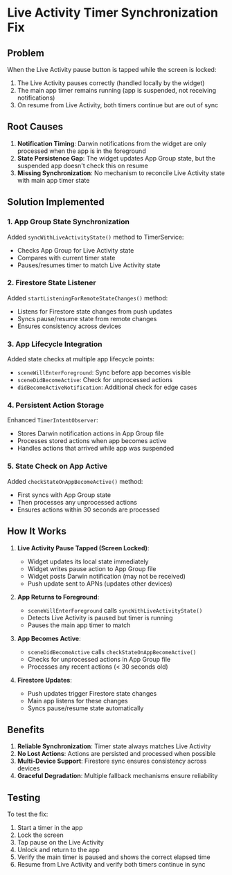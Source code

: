 # Live Activity Timer Synchronization Fix

## Problem
When the Live Activity pause button is tapped while the screen is locked:
1. The Live Activity pauses correctly (handled locally by the widget)
2. The main app timer remains running (app is suspended, not receiving notifications)
3. On resume from Live Activity, both timers continue but are out of sync

## Root Causes
1. **Notification Timing**: Darwin notifications from the widget are only processed when the app is in the foreground
2. **State Persistence Gap**: The widget updates App Group state, but the suspended app doesn't check this on resume
3. **Missing Synchronization**: No mechanism to reconcile Live Activity state with main app timer state

## Solution Implemented

### 1. App Group State Synchronization
Added `syncWithLiveActivityState()` method to TimerService:
- Checks App Group for Live Activity state
- Compares with current timer state
- Pauses/resumes timer to match Live Activity state

### 2. Firestore State Listener
Added `startListeningForRemoteStateChanges()` method:
- Listens for Firestore state changes from push updates
- Syncs pause/resume state from remote changes
- Ensures consistency across devices

### 3. App Lifecycle Integration
Added state checks at multiple app lifecycle points:
- `sceneWillEnterForeground`: Sync before app becomes visible
- `sceneDidBecomeActive`: Check for unprocessed actions
- `didBecomeActiveNotification`: Additional check for edge cases

### 4. Persistent Action Storage
Enhanced `TimerIntentObserver`:
- Stores Darwin notification actions in App Group file
- Processes stored actions when app becomes active
- Handles actions that arrived while app was suspended

### 5. State Check on App Active
Added `checkStateOnAppBecomeActive()` method:
- First syncs with App Group state
- Then processes any unprocessed actions
- Ensures actions within 30 seconds are processed

## How It Works

1. **Live Activity Pause Tapped (Screen Locked)**:
   - Widget updates its local state immediately
   - Widget writes pause action to App Group file
   - Widget posts Darwin notification (may not be received)
   - Push update sent to APNs (updates other devices)

2. **App Returns to Foreground**:
   - `sceneWillEnterForeground` calls `syncWithLiveActivityState()`
   - Detects Live Activity is paused but timer is running
   - Pauses the main app timer to match

3. **App Becomes Active**:
   - `sceneDidBecomeActive` calls `checkStateOnAppBecomeActive()`
   - Checks for unprocessed actions in App Group file
   - Processes any recent actions (< 30 seconds old)

4. **Firestore Updates**:
   - Push updates trigger Firestore state changes
   - Main app listens for these changes
   - Syncs pause/resume state automatically

## Benefits

1. **Reliable Synchronization**: Timer state always matches Live Activity
2. **No Lost Actions**: Actions are persisted and processed when possible
3. **Multi-Device Support**: Firestore sync ensures consistency across devices
4. **Graceful Degradation**: Multiple fallback mechanisms ensure reliability

## Testing

To test the fix:
1. Start a timer in the app
2. Lock the screen
3. Tap pause on the Live Activity
4. Unlock and return to the app
5. Verify the main timer is paused and shows the correct elapsed time
6. Resume from Live Activity and verify both timers continue in sync